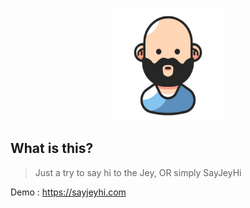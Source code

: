 <p align="center">
    <img src="./Jey.png" width="180" alt="SayJeyHi himself" />
</p>

## What is this?

> Just a try to say hi to the Jey, OR simply SayJeyHi

Demo : https://sayjeyhi.com

